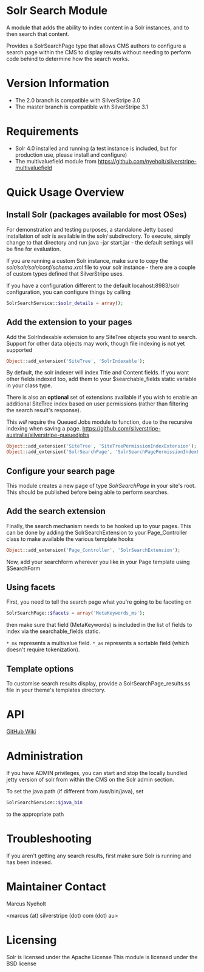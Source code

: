 # Solr Search Module

A module that adds the ability to index content in a Solr instances, and to then search that content.

Provides a SolrSearchPage type that allows CMS authors to configure a search page within the CMS
to display results without needing to perform code behind to determine how the search works.

# Version Information

* The 2.0 branch is compatible with SilverStripe 3.0
* The master branch is compatible with SilverStripe 3.1

# Requirements

* Solr 4.0 installed and running (a test instance is included, but for production
use, please install and configure)
* The multivaluefield module from https://github.com/nyeholt/silverstripe-multivaluefield

# Quick Usage Overview

## Install Solr (packages available for most OSes)

For demonstration and testing purposes, a standalone Jetty based
installation of solr is available in the solr/ subdirectory. To execute,
simply change to that directory and run java -jar start.jar - the default
settings will be fine for evaluation.

If you are running a custom Solr instance, make sure to copy the
*solr/solr/solr/conf/schema.xml* file to your solr instance - there are
a couple of custom types defined that SilverStripe uses.

If you have a configuration different to the default locahost:8983/solr
configuration, you can configure things by calling

```php
SolrSearchService::$solr_details = array();
```

## Add the extension to your pages

Add the SolrIndexable extension to any SiteTree objects you want to search.
Support for other data objects may work, though file indexing is not yet
supported

```php
Object::add_extension('SiteTree', 'SolrIndexable');
```

By default, the solr indexer will index Title and Content fields. If you want
other fields indexed too, add them to your $searchable\_fields static
variable in your class type.

There is also an **optional** set of extensions available if you wish to enable an additional
SiteTree index based on user permissions (rather than filtering the search result's response).

This *will* require the Queued Jobs module to function, due to the recursive indexing when saving a page.
https://github.com/silverstripe-australia/silverstripe-queuedjobs

```php
Object::add_extension('SiteTree', 'SiteTreePermissionIndexExtension');
Object::add_extension('SolrSearchPage', 'SolrSearchPagePermissionIndexExtension');
```

## Configure your search page

This module creates a new page of type _SolrSearchPage_ in your site's root.
This should be published before being able to perform searches.

## Add the search extension

Finally, the search mechanism needs to be hooked up to your pages. This can be done
by adding the SolrSearchExtension to your Page\_Controller class to make available
the various template hooks

```php
Object::add_extension('Page_Controller', 'SolrSearchExtension');
```

Now, add your searchform wherever you like in your Page template using $SearchForm

## Using facets

First, you need to tell the search page what you're going to be faceting on

```php
SolrSearchPage::$facets = array('MetaKeywords_ms');
```

then make sure that field (MetaKeywords) is included in the list of fields to
index via the searchable\_fields static.

`*_ms` represents a multivalue field.
`*_as` represents a sortable field (which doesn't require tokenization).

## Template options

To customise search results display, provide a SolrSearchPage\_results.ss
file in your theme's templates directory. 

# API

[GitHub Wiki](http://wiki.github.com/nyeholt/silverstripe-solr)

# Administration

If you have ADMIN privileges, you can start and stop the locally bundled
jetty version of solr from within the CMS on the Solr admin section.

To set the java path (if different from /usr/bin/java), set

```php
SolrSearchService::$java_bin
```

to the appropriate path

# Troubleshooting

If you aren't getting any search results, first make sure Solr is running and has been indexed.

# Maintainer Contact

Marcus Nyeholt

<marcus (at) silverstripe (dot) com (dot) au>

# Licensing

Solr is licensed under the Apache License
This module is licensed under the BSD license
